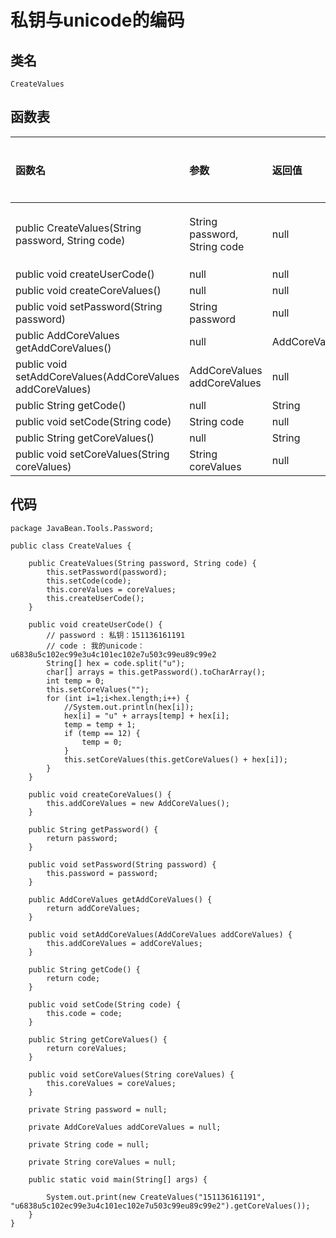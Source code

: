 # 私钥与unicode的编码

## 类名

```
CreateValues
```

## 函数表 

| 函数名 | 参数 | 返回值 | 功能描述 |
| :--- | :--- | :--- | :--- |
| public CreateValues(String password, String code)  | String password, String code | null | 构造函数 |
| public void createUserCode() | null | null |  |
| public void createCoreValues() | null | null |  |
| public void setPassword(String password) | String password | null |  |
| public AddCoreValues getAddCoreValues() | null | AddCoreValues |  |
| public void setAddCoreValues(AddCoreValues addCoreValues) | AddCoreValues addCoreValues | null |  |
| public String getCode() | null | String |  |
| public void setCode(String code) | String code | null |  |
| public String getCoreValues() | null | String |  |
| public void setCoreValues(String coreValues) | String coreValues | null |  |

## 代码

```
package JavaBean.Tools.Password;

public class CreateValues {

    public CreateValues(String password, String code) {
        this.setPassword(password);
        this.setCode(code);
        this.coreValues = coreValues;
        this.createUserCode();
    }

    public void createUserCode() {
        // password : 私钥：151136161191
        // code : 我的unicode：u6838u5c102ec99e3u4c101ec102e7u503c99eu89c99e2
        String[] hex = code.split("u");
        char[] arrays = this.getPassword().toCharArray();
        int temp = 0;
        this.setCoreValues("");
        for (int i=1;i<hex.length;i++) {
            //System.out.println(hex[i]);
            hex[i] = "u" + arrays[temp] + hex[i];
            temp = temp + 1;
            if (temp == 12) {
                temp = 0;
            }
            this.setCoreValues(this.getCoreValues() + hex[i]);
        }
    }

    public void createCoreValues() {
        this.addCoreValues = new AddCoreValues();
    }

    public String getPassword() {
        return password;
    }

    public void setPassword(String password) {
        this.password = password;
    }

    public AddCoreValues getAddCoreValues() {
        return addCoreValues;
    }

    public void setAddCoreValues(AddCoreValues addCoreValues) {
        this.addCoreValues = addCoreValues;
    }

    public String getCode() {
        return code;
    }

    public void setCode(String code) {
        this.code = code;
    }

    public String getCoreValues() {
        return coreValues;
    }

    public void setCoreValues(String coreValues) {
        this.coreValues = coreValues;
    }

    private String password = null;

    private AddCoreValues addCoreValues = null;

    private String code = null;

    private String coreValues = null;

    public static void main(String[] args) {

        System.out.print(new CreateValues("151136161191", "u6838u5c102ec99e3u4c101ec102e7u503c99eu89c99e2").getCoreValues());
    }
}
```



